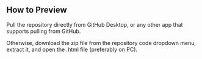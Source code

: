 ## How to Preview
Pull the repository directly from GitHub Desktop, or any other app that supports pulling from GitHub.

Otherwise, download the zip file from the repository code dropdown menu, extract it, and open the .html file (preferably on PC).
